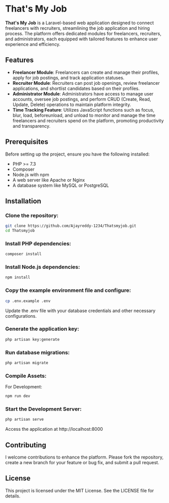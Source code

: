# That's My Job

**That's My Job** is a Laravel-based web application designed to connect freelancers with recruiters, streamlining the job application and hiring process. The platform offers dedicated modules for freelancers, recruiters, and administrators, each equipped with tailored features to enhance user experience and efficiency.

## Features

- **Freelancer Module**: Freelancers can create and manage their profiles, apply for job postings, and track application statuses.
- **Recruiter Module**: Recruiters can post job openings, review freelancer applications, and shortlist candidates based on their profiles.
- **Administrator Module**: Administrators have access to manage user accounts, oversee job postings, and perform CRUD (Create, Read, Update, Delete) operations to maintain platform integrity.
- **Time Tracking Feature**: Utilizes JavaScript functions such as focus, blur, load, beforeunload, and unload to monitor and manage the time freelancers and recruiters spend on the platform, promoting productivity and transparency.

## Prerequisites

Before setting up the project, ensure you have the following installed:

- PHP >= 7.3
- Composer
- Node.js with npm
- A web server like Apache or Nginx
- A database system like MySQL or PostgreSQL

## Installation

### Clone the repository:

```bash
git clone https://github.com/Ajayreddy-1234/Thatsmyjob.git
cd Thatsmyjob
```
### Install PHP dependencies:

```bash
composer install
```

### Install Node.js dependencies:
```bash
npm install
```

### Copy the example environment file and configure:
```bash
cp .env.example .env
```
Update the .env file with your database credentials and other necessary configurations.

### Generate the application key:
```bash
php artisan key:generate
```

### Run database migrations:
```bash
php artisan migrate
```

### Compile Assets:
For Development:
```bash
npm run dev
```

### Start the Development Server:
```bash
php artisan serve
```

Access the application at http://localhost:8000

## Contributing

I welcome contributions to enhance the platform. Please fork the repository, create a new branch for your feature or bug fix, and submit a pull request.

## License

This project is licensed under the MIT License. See the LICENSE file for details.
